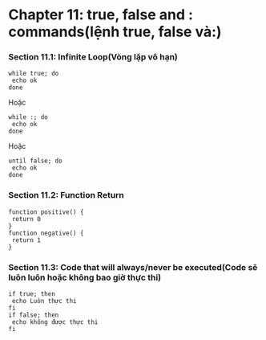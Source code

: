 # Chapter 11: true, false and : commands(lệnh true, false và:)

### Section 11.1: Infinite Loop(Vòng lặp vô hạn)

```
while true; do
 echo ok
done
```
Hoặc
```
while :; do
 echo ok
done
```
Hoặc
```
until false; do
 echo ok
done
```

### Section 11.2: Function Return
```
function positive() {
 return 0
}
function negative() {
 return 1
}
```

### Section 11.3: Code that will always/never be executed(Code sẽ luôn luôn hoặc không bao giờ thực thi)
```
if true; then
 echo Luôn thực thi
fi
if false; then
 echo không được thực thi
fi
```
